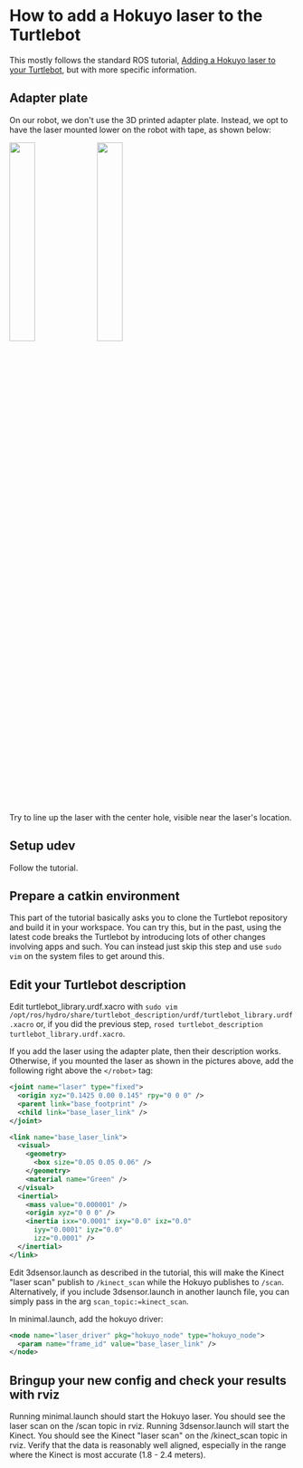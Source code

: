 # How to add a Hokuyo laser to the Turtlebot

This mostly follows the standard ROS tutorial, [Adding a Hokuyo laser to your Turtlebot](http://wiki.ros.org/turtlebot/Tutorials/hydro/Adding%20a%20Hokuyo%20laser%20to%20your%20Turtlebot), but with more specific information.

## Adapter plate 
On our robot, we don't use the 3D printed adapter plate. Instead, we opt to have the laser mounted lower on the robot with tape, as shown below:

<img src="https://raw.githubusercontent.com/hcrlab/wiki/master/turtlebot/img/laser_mount_1.jpg" width="30%" height="30%" />
<img src="https://raw.githubusercontent.com/hcrlab/wiki/master/turtlebot/img/laser_mount_2.jpg" width="30%" height="30%" />

Try to line up the laser with the center hole, visible near the laser's location.

## Setup udev
Follow the tutorial.

## Prepare a catkin environment
This part of the tutorial basically asks you to clone the Turtlebot repository and build it in your workspace. You can try this, but in the past, using the latest code breaks the Turtlebot by introducing lots of other changes involving apps and such. You can instead just skip this step and use `sudo vim` on the system files to get around this.

## Edit your Turtlebot description
Edit turtlebot_library.urdf.xacro with `sudo vim /opt/ros/hydro/share/turtlebot_description/urdf/turtlebot_library.urdf.xacro` or, if you did the previous step, `rosed turtlebot_description turtlebot_library.urdf.xacro`.

If you add the laser using the adapter plate, then their description works. Otherwise, if you mounted the laser as shown in the pictures above, add the following right above the `</robot>` tag:
```xml
<joint name="laser" type="fixed">
  <origin xyz="0.1425 0.00 0.145" rpy="0 0 0" />
  <parent link="base_footprint" />
  <child link="base_laser_link" />
</joint>

<link name="base_laser_link">
  <visual>
    <geometry>
      <box size="0.05 0.05 0.06" />
    </geometry>
    <material name="Green" />
  </visual>
  <inertial>
    <mass value="0.000001" />
    <origin xyz="0 0 0" />
    <inertia ixx="0.0001" ixy="0.0" ixz="0.0"
      iyy="0.0001" iyz="0.0"
      izz="0.0001" />
  </inertial>
</link>
```

Edit 3dsensor.launch as described in the tutorial, this will make the Kinect "laser scan" publish to `/kinect_scan` while the Hokuyo publishes to `/scan`. Alternatively, if you include 3dsensor.launch in another launch file, you can simply pass in the arg `scan_topic:=kinect_scan`.

In minimal.launch, add the hokuyo driver:
```xml
<node name="laser_driver" pkg="hokuyo_node" type="hokuyo_node">
  <param name="frame_id" value="base_laser_link" />
</node>
```

## Bringup your new config and check your results with rviz
Running minimal.launch should start the Hokuyo laser. You should see the laser scan on the /scan topic in rviz. Running 3dsensor.launch will start the Kinect. You should see the Kinect "laser scan" on the /kinect_scan topic in rviz. Verify that the data is reasonably well aligned, especially in the range where the Kinect is most accurate (1.8 - 2.4 meters).
